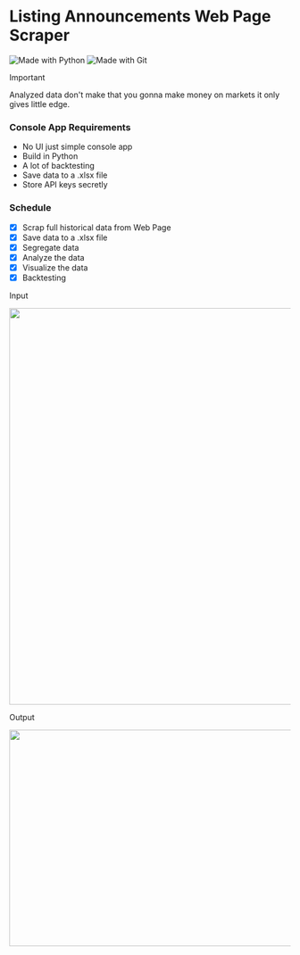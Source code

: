 # Listing Announcements Web Page Scraper

![Made with Python](https://img.shields.io/badge/python-3670A0?style=for-the-badge&logo=python&logoColor=ffdd54) ![Made with Git](https://img.shields.io/badge/git-%23F05033.svg?style=for-the-badge&logo=git&logoColor=white)

> [!IMPORTANT]  
> Analyzed data don't make that you gonna make money on markets it only gives little edge.

### Console App Requirements
  - No UI just simple console app
  - Build in Python
  - A lot of backtesting
  - Save data to a .xlsx file
  - Store API keys secretly

### Schedule
- [x] Scrap full historical data from Web Page
- [x] Save data to a .xlsx file
- [x] Segregate data
- [x] Analyze the data
- [x] Visualize the data
- [x] Backtesting

Input
<p align="center">
  <img width="729" height="711.53" src="https://drive.google.com/uc?export=view&id=1QUjtUKJdeOvmGBm-iTsDknr_AKYMiyCf">

Output
<p align="center">
  <img width="729" height="388.04" src="https://drive.google.com/uc?export=view&id=1LTFI6-m7XbRI8-NLqggVAGTgypr0-dmr">                                      
                                     
                                     